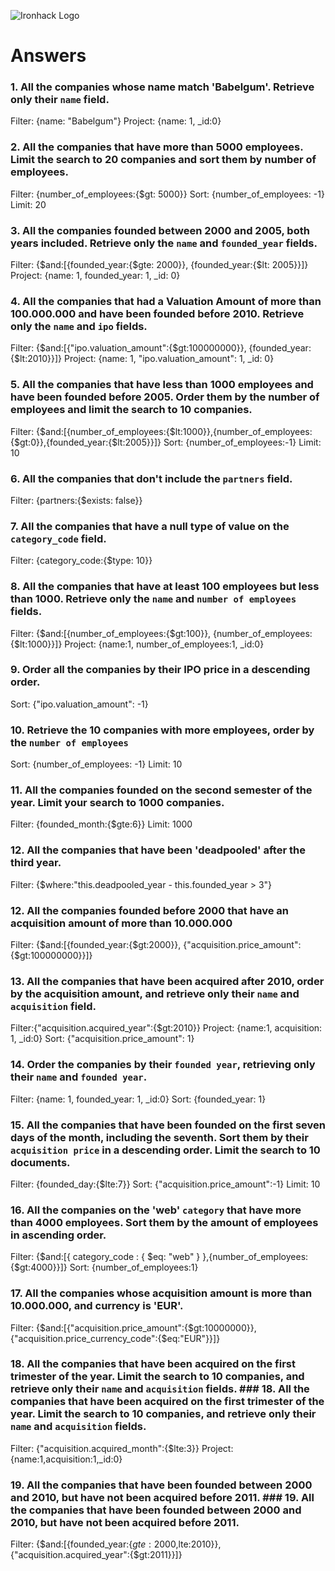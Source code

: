 ![Ironhack Logo](https://i.imgur.com/1QgrNNw.png)

# Answers

### 1. All the companies whose name match 'Babelgum'. Retrieve only their `name` field.

Filter: {name: "Babelgum"}
Project: {name: 1, _id:0}

### 2. All the companies that have more than 5000 employees. Limit the search to 20 companies and sort them by **number of employees**.

Filter: {number_of_employees:{$gt: 5000}}
Sort: {number_of_employees: -1}
Limit: 20


### 3. All the companies founded between 2000 and 2005, both years included. Retrieve only the `name` and `founded_year` fields.
Filter: {$and:[{founded_year:{$gte: 2000}}, {founded_year:{$lt: 2005}}]}
Project: {name: 1, founded_year: 1, _id: 0}

### 4. All the companies that had a Valuation Amount of more than 100.000.000 and have been founded before 2010. Retrieve only the `name` and `ipo` fields.

Filter: {$and:[{"ipo.valuation_amount":{$gt:100000000}}, {founded_year:{$lt:2010}}]}
Project: {name: 1, "ipo.valuation_amount": 1, _id: 0}

### 5. All the companies that have less than 1000 employees and have been founded before 2005. Order them by the number of employees and limit the search to 10 companies.

Filter:  {$and:[{number_of_employees:{$lt:1000}},{number_of_employees:{$gt:0}},{founded_year:{$lt:2005}}]}
Sort: {number_of_employees:-1}
Limit: 10

### 6. All the companies that don't include the `partners` field.

Filter: {partners:{$exists: false}}

### 7. All the companies that have a null type of value on the `category_code` field.

Filter: {category_code:{$type: 10}}

### 8. All the companies that have at least 100 employees but less than 1000. Retrieve only the `name` and `number of employees` fields.

Filter: {$and:[{number_of_employees:{$gt:100}}, {number_of_employees:{$lt:1000}}]}
Project: {name:1, number_of_employees:1, _id:0}

### 9. Order all the companies by their IPO price in a descending order.

Sort: {"ipo.valuation_amount": -1}


### 10. Retrieve the 10 companies with more employees, order by the `number of employees`

Sort: {number_of_employees: -1}
Limit: 10


### 11. All the companies founded on the second semester of the year. Limit your search to 1000 companies.

Filter: {founded_month:{$gte:6}}
Limit: 1000

### 12. All the companies that have been 'deadpooled' after the third year. 

Filter: {$where:"this.deadpooled_year - this.founded_year > 3"}

### 12. All the companies founded before 2000 that have an acquisition amount of more than 10.000.000

Filter: {$and:[{founded_year:{$gt:2000}}, {"acquisition.price_amount":{$gt:100000000}}]}

### 13. All the companies that have been acquired after 2010, order by the acquisition amount, and retrieve only their `name` and `acquisition` field.

Filter:{"acquisition.acquired_year":{$gt:2010}}
Project: {name:1, acquisition: 1, _id:0}
Sort: {"acquisition.price_amount": 1}

### 14. Order the companies by their `founded year`, retrieving only their `name` and `founded year`.

Filter: {name: 1, founded_year: 1, _id:0}
Sort: {founded_year: 1}

### 15. All the companies that have been founded on the first seven days of the month, including the seventh. Sort them by their `acquisition price` in a descending order. Limit the search to 10 documents.

Filter: {founded_day:{$lte:7}}
Sort: {"acquisition.price_amount":-1}
Limit: 10

### 16. All the companies on the 'web' `category` that have more than 4000 employees. Sort them by the amount of employees in ascending order.

Filter: {$and:[{ category_code : { $eq: "web" } },{number_of_employees:{$gt:4000}}]}
Sort: {number_of_employees:1}

### 17. All the companies whose acquisition amount is more than 10.000.000, and currency is 'EUR'.

Filter: {$and:[{"acquisition.price_amount":{$gt:10000000}},{"acquisition.price_currency_code":{$eq:"EUR"}}]}

### 18. All the companies that have been acquired on the first trimester of the year. Limit the search to 10 companies, and retrieve only their `name` and `acquisition` fields.	### 18. All the companies that have been acquired on the first trimester of the year. Limit the search to 10 companies, and retrieve only their `name` and `acquisition` fields.

Filter: {"acquisition.acquired_month":{$lte:3}}
Project: {name:1,acquisition:1,_id:0}

### 19. All the companies that have been founded between 2000 and 2010, but have not been acquired before 2011.	### 19. All the companies that have been founded between 2000 and 2010, but have not been acquired before 2011.

Filter: {$and:[{founded_year:{$gte:2000,$lte:2010}},{"acquisition.acquired_year":{$gt:2011}}]}
